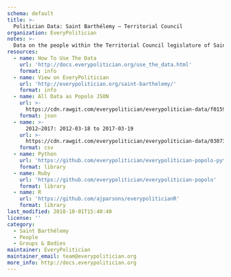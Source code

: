```yaml
---
schema: default
title: >-
  Politician Data: Saint Barthélemy — Territorial Council
organization: EveryPolitician
notes: >-
  Data on the people within the Territorial Council legislature of Saint Barthélemy.
resources:
  - name: How To Use The Data
    url: 'http://docs.everypolitician.org/use_the_data.html'
    format: info
  - name: View on EveryPolitician
    url: 'http://everypolitician.org/saint-barthelemy/'
    format: info
  - name: All Data as Popolo JSON
    url: >-
      https://cdn.rawgit.com/everypolitician/everypolitician-data/f0159eed3b7b34c07db93e73c0c5a932c006e6b9/data/Saint_Barthelemy/Council/ep-popolo-v1.0.json
    format: json
  - name: >-
      2012–2017: 2012-03-18 to 2017-03-19
    url: >-
      https://cdn.rawgit.com/everypolitician/everypolitician-data/03073e4006c40a45dde3882562f0218c803c981b/data/Saint_Barthelemy/Council/term-2012.csv
    format: csv
  - name: Python
    url: 'https://github.com/everypolitician/everypolitician-popolo-python'
    format: library
  - name: Ruby
    url: 'https://github.com/everypolitician/everypolitician-popolo'
    format: library
  - name: R
    url: 'https://github.com/ajparsons/everypoliticianR'
    format: library
last_modified: 2018-10-01T15:40:40
license: ''
category:
  - Saint Barthélemy
  - People
  - Groups & Bodies
maintainer: EveryPolitician
maintainer_email: team@everypolitician.org
more_info: http://docs.everypolitician.org
---
```

